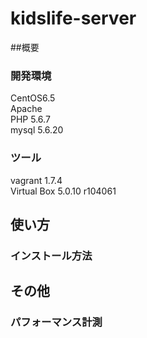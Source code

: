 # kidslife-server
##概要

### 開発環境
CentOS6.5  
Apache  
PHP 5.6.7  
mysql 5.6.20  
### ツール
vagrant 1.7.4  
Virtual Box 5.0.10 r104061
## 使い方
### インストール方法

## その他
### パフォーマンス計測